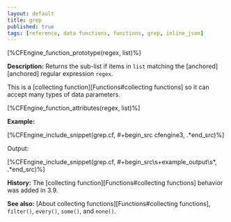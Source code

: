 ```yaml
---
layout: default
title: grep
published: true
tags: [reference, data functions, functions, grep, inline_json]
---
```


[%CFEngine_function_prototype(regex, list)%]

**Description:** Returns the sub-list if items  in `list` matching the
[anchored][anchored] regular expression `regex`.

This is a [collecting function][Functions#collecting functions] so it can accept many types of data parameters.

[%CFEngine_function_attributes(regex, list)%]

**Example:**

[%CFEngine_include_snippet(grep.cf, #\+begin_src cfengine3, .*end_src)%]

Output:

[%CFEngine_include_snippet(grep.cf, #\+begin_src\s+example_output\s*, .*end_src)%]

**History:** The [collecting function][Functions#collecting functions] behavior was added in 3.9.

**See also:** [About collecting functions][Functions#collecting functions], `filter()`, `every()`, `some()`, and `none()`.
